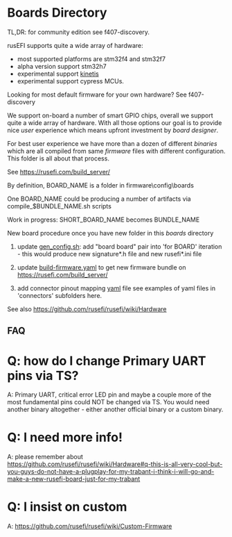 # Boards Directory

TL,DR: for community edition see f407-discovery.

rusEFI supports quite a wide array of hardware:
 * most supported platforms are stm32f4 and stm32f7
 * alpha version support stm32h7
 * experimental support [kinetis](https://www.nxp.com/products/processors-and-microcontrollers/arm-microcontrollers/general-purpose-mcus/k-series-cortex-m4:KINETIS_K_SERIES)
 * experimental support cypress MCUs.

Looking for most default firmware for your own hardware? See f407-discovery

We support on-board a number of smart GPIO chips, overall we support quite a wide array of hardware. With all those options our goal is to provide nice _user_ experience which means upfront investment by _board designer_.

For best user experience we have more than a dozen of different _binaries_ which are all compiled from same _firmware_ files with different configuration. This folder is all about that process.

See https://rusefi.com/build_server/

By definition, BOARD_NAME is a folder in firmware\config\boards

One BOARD_NAME could be producing a number of artifacts via compile_$BUNDLE_NAME.sh scripts

Work in progress: SHORT_BOARD_NAME becomes BUNDLE_NAME

New board procedure once you have new folder in this *boards* directory

1) update [gen_config.sh](https://github.com/rusefi/rusefi/blob/master/firmware/gen_config.sh): add "board board" pair into 'for BOARD' iteration - this would produce new signature*.h file and new rusefi*.ini file

2) update [build-firmware.yaml](https://github.com/rusefi/rusefi/blob/master/.github/workflows/build-firmware.yaml) to get new firmware bundle on https://rusefi.com/build_server/

3) add connector pinout mapping [yaml](https://en.wikipedia.org/wiki/YAML) file see examples of yaml files in 'connectors' subfolders here.


See also https://github.com/rusefi/rusefi/wiki/Hardware


## FAQ

# Q: how do I change Primary UART pins via TS?

A: Primary UART, critical error LED pin and maybe a couple more of the most fundamental pins could NOT be changed via TS. You would need another binary altogether - either another official binary or a custom binary.

# Q: I need more info!

A: please remember about https://github.com/rusefi/rusefi/wiki/Hardware#q-this-is-all-very-cool-but-you-guys-do-not-have-a-plugplay-for-my-trabant-i-think-i-will-go-and-make-a-new-rusefi-board-just-for-my-trabant

# Q: I insist on custom

A: https://github.com/rusefi/rusefi/wiki/Custom-Firmware
